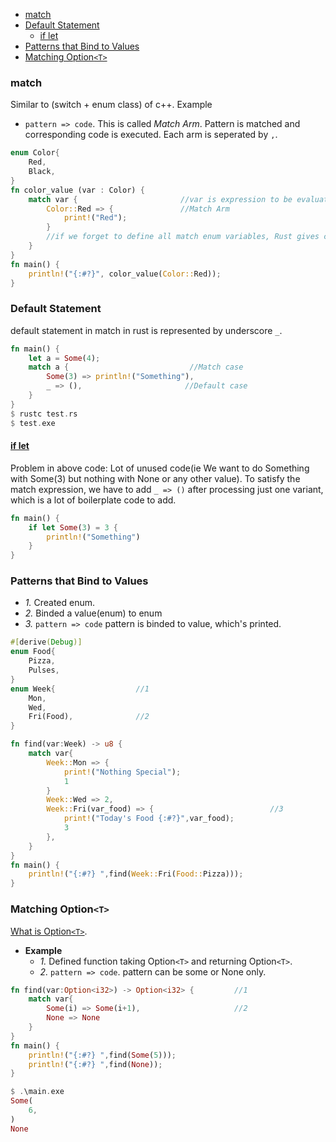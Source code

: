 - [match](#mat)
- [Default Statement](#def)
  - [if let](#iflet)
- [Patterns that Bind to Values](#patval)
- [Matching Option`<T>`](#opt) 

<a name=mat></a>
### match
Similar to (switch + enum class) of c++. Example
- `pattern => code`. This is called _Match Arm_. Pattern is matched and corresponding code is executed. Each arm is seperated by `,`.
```rs
enum Color{
    Red,
    Black,
} 
fn color_value (var : Color) {
    match var {                       //var is expression to be evaluated
        Color::Red => {               //Match Arm
            print!("Red");
        }
        //if we forget to define all match enum variables, Rust gives compile time error
    }
}
fn main() {
    println!("{:#?}", color_value(Color::Red));
}
```

<a name=def></a>
### Default Statement
default statement in match in rust is represented by underscore `_`.
```rs
fn main() {
    let a = Some(4);
    match a {                           //Match case
        Some(3) => println!("Something"),
        _ => (),                       //Default case
    }
}
$ rustc test.rs
$ test.exe
```
<a name=iflet></a>
#### [if let](https://doc.rust-lang.org/book/ch06-03-if-let.html)
Problem in above code: Lot of unused code(ie We want to do Something with Some(3) but nothing with None or any other value). To satisfy the match expression, we have to add `_ => ()` after processing just one variant, which is a lot of boilerplate code to add.
```rs
fn main() {
    if let Some(3) = 3 {
        println!("Something")
    }
}
```

<a name=patval></a>
### Patterns that Bind to Values
- _1._ Created enum.
- _2._ Binded a value(enum) to enum
- _3._ `pattern => code` pattern is binded to value, which's printed.
```rs
#[derive(Debug)]
enum Food{
    Pizza,
    Pulses,
}
enum Week{                  //1
    Mon,
    Wed,
    Fri(Food),              //2
}

fn find(var:Week) -> u8 {
    match var{
        Week::Mon => {
            print!("Nothing Special");
            1
        }
        Week::Wed => 2,
        Week::Fri(var_food) => {                          //3
            print!("Today's Food {:#?}",var_food);
            3
        },
    }
}
fn main() {
    println!("{:#?} ",find(Week::Fri(Food::Pizza)));
}
```

<a name=opt></a>
### Matching Option`<T>`
[What is Option`<T>`](../../../Enum_OptionEnum/OptionEnum_Null/).
- **Example**
  - _1._ Defined function taking Option`<T>` and returning Option`<T>`.
  - _2._ `pattern => code`. pattern can be some or None only.
```rs
fn find(var:Option<i32>) -> Option<i32> {         //1
    match var{
        Some(i) => Some(i+1),                     //2
        None => None
    }
}
fn main() {
    println!("{:#?} ",find(Some(5)));
    println!("{:#?} ",find(None));
}

$ .\main.exe
Some(
    6,
)
None  
```
